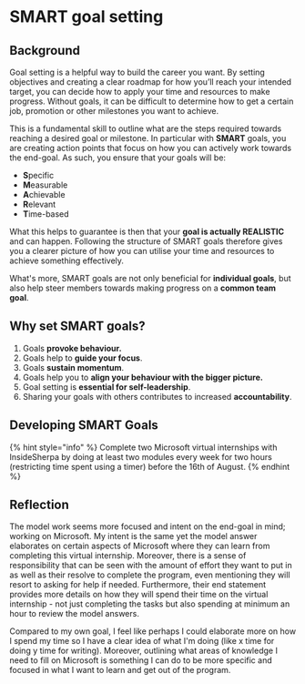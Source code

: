 # SMART goal setting

## Background

Goal setting is a helpful way to build the career you want. By setting objectives and creating a clear roadmap for how you’ll reach your intended target, you can decide how to apply your time and resources to make progress. Without goals, it can be difficult to determine how to get a certain job, promotion or other milestones you want to achieve.

This is a fundamental skill to outline what are the steps required towards reaching a desired goal or milestone. In particular with **SMART** goals, you are creating action points that focus on how you can actively work towards the end-goal. As such, you ensure that your goals will be:

* **S**pecific
* **M**easurable
* **A**chievable
* **R**elevant
* **T**ime-based

What this helps to guarantee is then that your **goal is actually REALISTIC** and can happen. Following the structure of SMART goals therefore gives you a clearer picture of how you can utilise your time and resources to achieve something effectively.

What's more, SMART goals are not only beneficial for **individual goals**, but also help steer members towards making progress on a **common team goal**.

## Why set SMART goals?

1. Goals **provoke behaviour.**
2. Goals help to **guide your focus**.
3. Goals **sustain momentum**.
4. Goals help you to **align your behaviour with the bigger picture.**
5. Goal setting is **essential for self-leadership**.
6. Sharing your goals with others contributes to increased **accountability**.

## Developing SMART Goals

{% hint style="info" %}
Complete two Microsoft virtual internships with InsideSherpa by doing at least two modules every week for two hours \(restricting time spent using a timer\) before the 16th of August.
{% endhint %}

## Reflection

The model work seems more focused and intent on the end-goal in mind; working on Microsoft. My intent is the same yet the model answer elaborates on certain aspects of Microsoft where they can learn from completing this virtual internship. Moreover, there is a sense of responsibility that can be seen with the amount of effort they want to put in as well as their resolve to complete the program, even mentioning they will resort to asking for help if needed. Furthermore, their end statement provides more details on how they will spend their time on the virtual internship - not just completing the tasks but also spending at minimum an hour to review the model answers.

Compared to my own goal, I feel like perhaps I could elaborate more on how I spend my time so I have a clear idea of what I'm doing \(like x time for doing y time for writing\). Moreover, outlining what areas of knowledge I need to fill on Microsoft is something I can do to be more specific and focused in what I want to learn and get out of the program.

